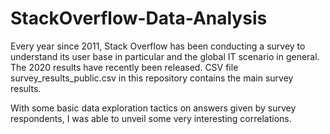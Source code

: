 # StackOverflow-Data-Analysis

Every year since 2011, Stack Overflow has been conducting a survey to understand its user base in particular and the global IT scenario in general. The 2020 results have recently been released. CSV file survey_results_public.csv in this repository contains the main survey results.

With some basic data exploration tactics on answers given by survey respondents, I was able to unveil some very interesting correlations.
